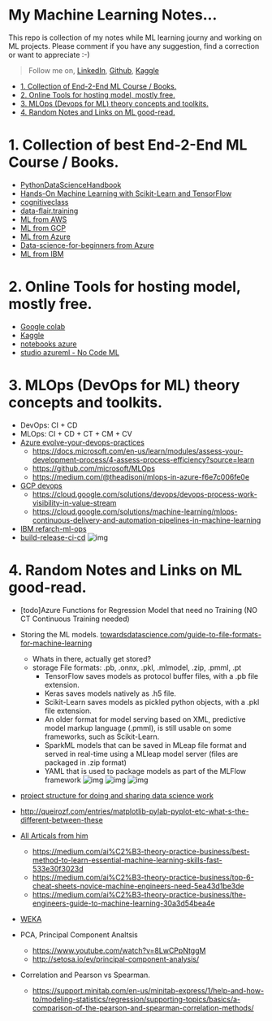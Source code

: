 
# My Machine Learning Notes...

This repo is collection of my notes while ML learning journy and working on ML projects.
Please comment if you have any suggestion, find a correction or want to appreciate :-)  

> Follow me on,  [LinkedIn](https://www.linkedin.com/in/vivek-bombatkar/), [Github](https://github.com/vivek-bombatkar), [Kaggle](https://www.kaggle.com/competitions) 


- [1. Collection of End-2-End ML Course / Books.](#10)
- [2. Online Tools for hosting model, mostly free.](#20)
- [3. MLOps (Devops for ML) theory concepts and toolkits.](#30)
- [4. Random Notes and Links on ML good-read.](#40)


# <a name="10"></a>1. Collection of best End-2-End ML Course / Books.
- [PythonDataScienceHandbook](https://jakevdp.github.io/PythonDataScienceHandbook/)   
- [Hands-On Machine Learning with Scikit-Learn and TensorFlow](http://index-of.es/Varios-2/Hands%20on%20Machine%20Learning%20with%20Scikit%20Learn%20and%20Tensorflow.pdf)
- [cognitiveclass](https://cognitiveclass.ai/courses/machine-learning-with-python/)    
- [data-flair.training](https://data-flair.training/blogs/machine-learning-tutorial/)
- [ML from AWS]()
- [ML from GCP](https://developers.google.com/machine-learning/crash-course)
- [ML from Azure]()
- [Data-science-for-beginners from Azure](https://docs.microsoft.com/en-us/azure/machine-learning/studio/data-science-for-beginners-the-5-questions-data-science-answers)
- [ML from IBM]()

# <a name="20"></a>2. Online Tools for hosting model, mostly free.
- [Google colab](https://colab.research.google.com/notebooks/welcome.ipynb#scrollTo=rTX3heEtu0b2)
- [Kaggle](kaggle.com)
- [notebooks azure](https://notebooks.azure.com/)
- [studio azureml - No Code ML](https://studio.azureml.net/)

# <a name="30"></a>3. MLOps (DevOps for ML) theory concepts and toolkits.
- DevOps: CI + CD
- MLOps: CI + CD + CT + CM + CV
- [Azure evolve-your-devops-practices](https://docs.microsoft.com/en-us/learn/paths/evolve-your-devops-practices/)
  - https://docs.microsoft.com/en-us/learn/modules/assess-your-development-process/4-assess-process-efficiency?source=learn
  - https://github.com/microsoft/MLOps
  - https://medium.com/@theadisoni/mlops-in-azure-f6e7c006fe0e
- [GCP devops](https://cloud.google.com/devops)
  - https://cloud.google.com/solutions/devops/devops-process-work-visibility-in-value-stream
  - https://cloud.google.com/solutions/machine-learning/mlops-continuous-delivery-and-automation-pipelines-in-machine-learning
- [IBM refarch-ml-ops](https://github.com/ibm-cloud-architecture/refarch-ml-ops/blob/master/README.md)
- [build-release-ci-cd](https://github.com/classicboyir/build-release-ci-cd)
![img](https://github.com/classicboyir/build-release-ci-cd/raw/master/assets/MLOpsArchFlow.jpg)
  
    

# <a name="40"></a>4. Random Notes and Links on ML good-read.

- [todo]Azure Functions for Regression Model that need no Training (NO CT Continuous Training needed)
- Storing the ML models. [towardsdatascience.com/guide-to-file-formats-for-machine-learning](https://towardsdatascience.com/guide-to-file-formats-for-machine-learning-columnar-training-inferencing-and-the-feature-store-2e0c3d18d4f9)
  - Whats in there, actually get stored?
  - storage File formats: .pb, .onnx, .pkl, .mlmodel, .zip, .pmml, .pt
    - TensorFlow saves models as protocol buffer files, with a .pb file extension. 
    - Keras saves models natively as .h5 file. 
    - Scikit-Learn saves models as pickled python objects, with a .pkl file extension. 
    - An older format for model serving based on XML, predictive model markup language (.pmml), is still usable on some frameworks, such as Scikit-Learn.
    - SparkML models that can be saved in MLeap file format and served in real-time using a MLleap model server (files are packaged in .zip format)
    -  YAML that is used to package models as part of the MLFlow framework
 ![img](https://miro.medium.com/max/875/0*H7CB1kGuukCv2rcK.png)
 ![img](https://miro.medium.com/max/783/0*0MZyp6CdafGNrnUr.png)
 ![img](https://miro.medium.com/max/875/0*phrNmrrcyoX-lnIE.png)
    
- [project structure for doing and sharing data science work](https://drivendata.github.io/cookiecutter-data-science/)

  
- http://queirozf.com/entries/matplotlib-pylab-pyplot-etc-what-s-the-different-between-these
- [All Articals from him](https://medium.com/@cdossman)  
  - https://medium.com/ai%C2%B3-theory-practice-business/best-method-to-learn-essential-machine-learning-skills-fast-533e30f3023d  
  - https://medium.com/ai%C2%B3-theory-practice-business/top-6-cheat-sheets-novice-machine-engineers-need-5ea43d1be3de  
  - https://medium.com/ai%C2%B3-theory-practice-business/the-engineers-guide-to-machine-learning-30a3d54bea4e  
- [WEKA](https://www.cs.waikato.ac.nz/ml/index.html)  
- PCA, Principal Component Analtsis  
  - https://www.youtube.com/watch?v=8LwCPpNtggM  
  - http://setosa.io/ev/principal-component-analysis/  

- Correlation and Pearson vs Spearman.  
  - https://support.minitab.com/en-us/minitab-express/1/help-and-how-to/modeling-statistics/regression/supporting-topics/basics/a-comparison-of-the-pearson-and-spearman-correlation-methods/

